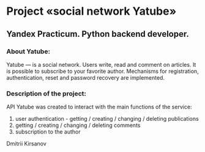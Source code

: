 # Project «social network Yatube»

## Yandex Practicum. Python backend developer.

### About Yatube:
Yatube — is a social network. Users write, read and comment on articles. It is possible to subscribe to your favorite author. Mechanisms for registration, authentication, reset and password recovery are implemented.


### Description of the project:
API Yatube was created to interact with the main functions of the service:

1. user authentication - getting / creating / changing / deleting publications
2. getting / creating / changing / deleting comments
3. subscription to the author

Dmitrii Kirsanov
